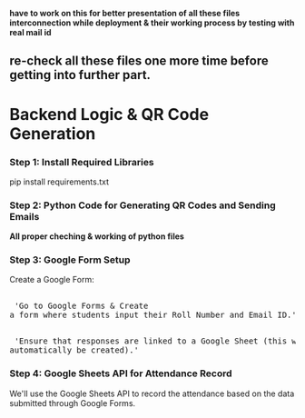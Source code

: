 **have to work on this for better presentation of all these files interconnection while deployment & their working process by testing with real mail id**
## re-check all these files one more time before getting into further part.

# Backend Logic & QR Code Generation

### Step 1: Install Required Libraries
  pip install requirements.txt

### Step 2: Python Code for Generating QR Codes and Sending Emails
  **All proper cheching & working of python files**

### Step 3: Google Form Setup
  Create a Google Form:<br>
      <pre><br> 'Go to Google Forms & Create a form where students input their Roll Number and Email ID.'</pre>
      <pre><br> 'Ensure that responses are linked to a Google Sheet (this will automatically be created).'</pre>
### Step 4: Google Sheets API for Attendance Record
We'll use the Google Sheets API to record the attendance based on the data submitted through Google Forms.
